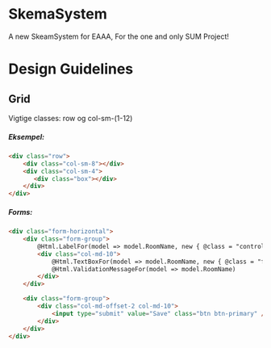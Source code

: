 SkemaSystem
===========

A new SkeamSystem for EAAA, For the one and only SUM Project!

# Design Guidelines
## Grid
Vigtige classes: row og col-sm-(1-12)

##### Eksempel:
```html
<div class="row">
	<div class="col-sm-8"></div>
	<div class="col-sm-4">
	   <div class="box"></div>
	</div>
</div>
```
##### Forms:
```html
<div class="form-horizontal">
	<div class="form-group">
		@Html.LabelFor(model => model.RoomName, new { @class = "control-label col-md-2" })
		<div class="col-md-10">
			@Html.TextBoxFor(model => model.RoomName, new { @class = "form-control" })
			@Html.ValidationMessageFor(model => model.RoomName)
		</div>
	</div>

	<div class="form-group">
		<div class="col-md-offset-2 col-md-10">
			<input type="submit" value="Save" class="btn btn-primary" />
		</div>
	</div>
</div>
```
